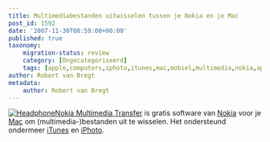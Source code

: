 ```yaml
---
title: Multimediabestanden uitwisselen tussen je Nokia en je Mac
post_id: 1592
date: '2007-11-30T08:59:00+00:00'
published: true
taxonomy:
    migration-status: review
    category: [Ongecategoriseerd]
    tags: [apple,computers,iphoto,itunes,mac,mobiel,multimedia,nokia,apple,computers,iphoto,itunes,mac,mobiel,multimedia,nokia]
author: Robert van Bregt
metadata:
    author: Robert van Bregt
---
```

[![Headphone](/images/2007/12/headphone_781594_72615440_400px.thumbnail.jpg)Nokia Multimedia Transfer](http://europe.nokia.com/A4423134) is gratis software van [Nokia](http://www.nokia.nl/) voor je [Mac](http://www.apple.com/nl/mac) om (multimedia-)bestanden uit te wisselen. Het ondersteund ondermeer [iTunes](http://www.apple.com/nl/itunes) en [iPhoto](http://www.apple.com/nl/iphoto).